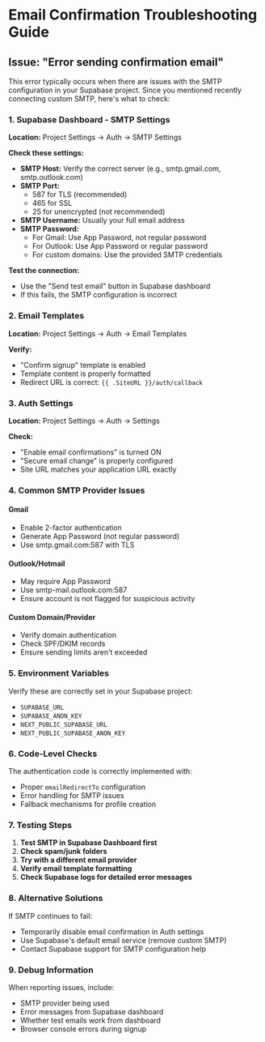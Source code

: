 # Email Confirmation Troubleshooting Guide

## Issue: "Error sending confirmation email"

This error typically occurs when there are issues with the SMTP configuration in your Supabase project. Since you mentioned recently connecting custom SMTP, here's what to check:

### 1. Supabase Dashboard - SMTP Settings

**Location:** Project Settings → Auth → SMTP Settings

**Check these settings:**
- **SMTP Host:** Verify the correct server (e.g., smtp.gmail.com, smtp.outlook.com)
- **SMTP Port:** 
  - 587 for TLS (recommended)
  - 465 for SSL
  - 25 for unencrypted (not recommended)
- **SMTP Username:** Usually your full email address
- **SMTP Password:** 
  - For Gmail: Use App Password, not regular password
  - For Outlook: Use App Password or regular password
  - For custom domains: Use the provided SMTP credentials

**Test the connection:**
- Use the "Send test email" button in Supabase dashboard
- If this fails, the SMTP configuration is incorrect

### 2. Email Templates

**Location:** Project Settings → Auth → Email Templates

**Verify:**
- "Confirm signup" template is enabled
- Template content is properly formatted
- Redirect URL is correct: `{{ .SiteURL }}/auth/callback`

### 3. Auth Settings

**Location:** Project Settings → Auth → Settings

**Check:**
- "Enable email confirmations" is turned ON
- "Secure email change" is properly configured
- Site URL matches your application URL exactly

### 4. Common SMTP Provider Issues

#### Gmail
- Enable 2-factor authentication
- Generate App Password (not regular password)
- Use smtp.gmail.com:587 with TLS

#### Outlook/Hotmail
- May require App Password
- Use smtp-mail.outlook.com:587
- Ensure account is not flagged for suspicious activity

#### Custom Domain/Provider
- Verify domain authentication
- Check SPF/DKIM records
- Ensure sending limits aren't exceeded

### 5. Environment Variables

Verify these are correctly set in your Supabase project:
- `SUPABASE_URL`
- `SUPABASE_ANON_KEY`
- `NEXT_PUBLIC_SUPABASE_URL`
- `NEXT_PUBLIC_SUPABASE_ANON_KEY`

### 6. Code-Level Checks

The authentication code is correctly implemented with:
- Proper `emailRedirectTo` configuration
- Error handling for SMTP issues
- Fallback mechanisms for profile creation

### 7. Testing Steps

1. **Test SMTP in Supabase Dashboard first**
2. **Check spam/junk folders**
3. **Try with a different email provider**
4. **Verify email template formatting**
5. **Check Supabase logs for detailed error messages**

### 8. Alternative Solutions

If SMTP continues to fail:
- Temporarily disable email confirmation in Auth settings
- Use Supabase's default email service (remove custom SMTP)
- Contact Supabase support for SMTP configuration help

### 9. Debug Information

When reporting issues, include:
- SMTP provider being used
- Error messages from Supabase dashboard
- Whether test emails work from dashboard
- Browser console errors during signup
